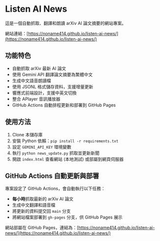# Listen AI News

這是一個自動抓取、翻譯和朗讀 arXiv AI 論文摘要的網站專案。

網站連結：[https://noname414.github.io/listen-ai-news/](https://noname414.github.io/listen-ai-news/)

## 功能特色

- 自動抓取 arXiv 最新 AI 論文
- 使用 Gemini API 翻譯論文摘要為繁體中文
- 生成中文語音朗讀檔
- 使用 JSONL 格式儲存資料，支援增量更新
- 響應式前端設計，支援中英文切換
- 整合 APlayer 音訊播放器
- GitHub Actions 自動排程更新和部署到 GitHub Pages

## 使用方法

1. Clone 本儲存庫
2. 安裝 Python 依賴：`pip install -r requirements.txt`
3. 設定 `GEMINI_API_KEY` 環境變數
4. 執行 `python news_update.py` 抓取並更新新聞
5. 開啟 `index.html` 查看網站 (本地測試) 或部屬到網頁伺服器

## GitHub Actions 自動更新與部署

專案設定了 GitHub Actions，會自動執行以下任務：

- **每小時**抓取最新的 arXiv AI 論文
- 生成中文翻譯和語音檔
- 將更新的資料提交回 `main` 分支
- 將網站檔案部署到 `gh-pages` 分支，供 GitHub Pages 展示

網站部屬在 GitHub Pages，連結為：[https://noname414.github.io/listen-ai-news/](https://noname414.github.io/listen-ai-news/)
